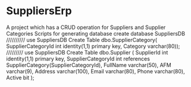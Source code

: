 # SuppliersErp
A project which has a CRUD operation for Suppliers and Supplier Categories
Scripts for generating database
create database SuppliersDB
//////////
use SuppliersDB
Create Table dbo.SupplierCategory(
SupplierCategoryId int identity(1,1) primary key,
Category varchar(80));
/////////
use SuppliersDB
Create Table dbo.Supplier (
SupplierId int identity(1,1) primary key,
SupplierCategoryId int references SupplierCategory(SupplierCategoryId),
FullName varchar(50),
AFM varchar(9),
Address varchar(100),
Email varchar(80),
Phone varchar(80),
Active bit
);
